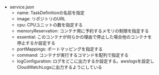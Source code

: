 - service.json
  - name: TaskDefinitionの名前を指定
  - image: リポジトリのURL
  - cpu: CPUユニットの数を指定する
  - memoryReservation: コンテナ用に予約するメモリの制限を指定する
  - essential: このコンテナが何らかの理由で停止した場合他のコンテナを停止するか設定する
  - portMappings: ポートマッピングを指定する
  - command: コンテナが実行するコマンドを配列で指定する
  - logConfiguration: ログをどこに出力するか設定する。awslogsを設定しCloudWatchLogsに出力するようにしている
